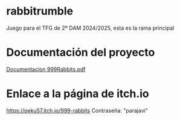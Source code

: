 # rabbitrumble
Juego para el TFG de 2º DAM 2024/2025, esta es la rama principal
# Documentación del proyecto
[Documentacion 999Rabbits.pdf](https://github.com/user-attachments/files/20703638/Documentacion.999Rabbits-7.pdf)
# Enlace a la página de itch.io
https://peku57.itch.io/999-rabbits
Contraseña: "parajavi"
